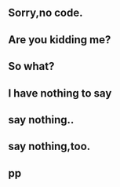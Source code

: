 ## Sorry,no code.
## Are you kidding me?
## So what?
## I have nothing to say
## say nothing..
## say nothing,too.
## pp
